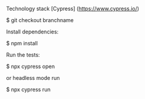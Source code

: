 Technology stack
[Cypress] (https://www.cypress.io/)

$ git checkout branchname

Install dependencies:

$ npm install

Run the tests:

$ npx cypress open

or headless mode run

$ npx cypress run